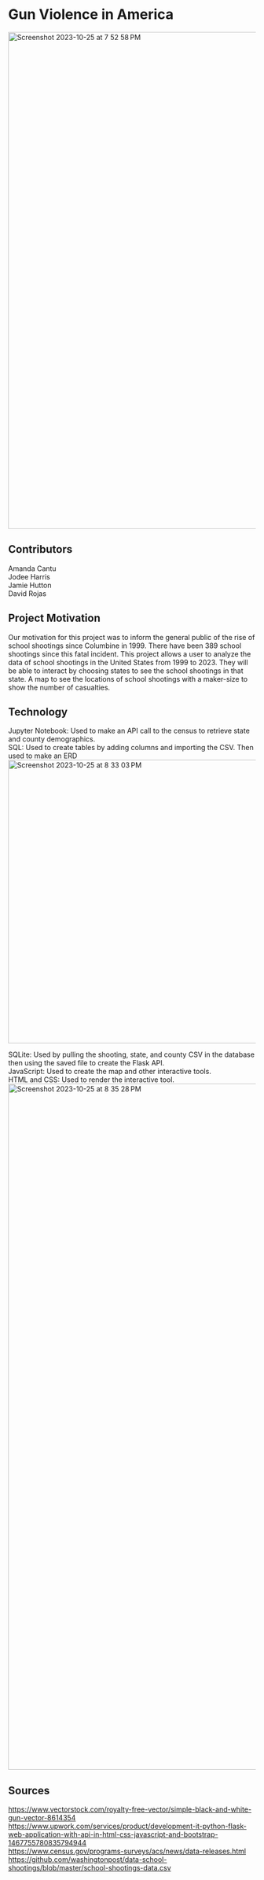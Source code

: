 # Gun Violence in America
<img width="1011" alt="Screenshot 2023-10-25 at 7 52 58 PM" src="https://github.com/arc71080/group_project_3/assets/137009177/c10d38ff-4848-4028-ad57-f570dd4a85c7">

## Contributors
Amanda Cantu<br/>
Jodee Harris<br/>
Jamie Hutton<br/>
David Rojas<br/>

## Project Motivation
Our motivation for this project was to inform the general public of the rise of school shootings since Columbine in 1999.  There have been 389 school shootings since this fatal incident. This project allows a user to analyze the data of school shootings in the United States from 1999 to 2023. They will be able to interact by choosing states to see the school shootings in that state. A map to see the locations of school shootings with a maker-size to show the number of casualties.  

## Technology
Jupyter Notebook: Used to make an API call to the census to retrieve state and county demographics.<br/>
SQL: Used to create tables by adding columns and importing the CSV. Then used to make an ERD<br/>
<img width="577" alt="Screenshot 2023-10-25 at 8 33 03 PM" src="https://github.com/arc71080/group_project_3/assets/137009177/61f1eedd-c7c5-45b8-b9f3-dc526ba41f94">

SQLite: Used by pulling the shooting, state, and county CSV in the database then using the saved file to create the Flask API.<br/>
JavaScript: Used to create the map and other interactive tools.<br/>
HTML and CSS: Used to render the interactive tool.
<img width="1396" alt="Screenshot 2023-10-25 at 8 35 28 PM" src="https://github.com/arc71080/group_project_3/assets/137009177/306fd93e-b0dc-4405-b2ae-cd6b6def021b">

## Sources 

https://www.vectorstock.com/royalty-free-vector/simple-black-and-white-gun-vector-8614354<br/>
https://www.upwork.com/services/product/development-it-python-flask-web-application-with-api-in-html-css-javascript-and-bootstrap-1467755780835794944<br/>
https://www.census.gov/programs-surveys/acs/news/data-releases.html<br/>
https://github.com/washingtonpost/data-school-shootings/blob/master/school-shootings-data.csv<br/>




